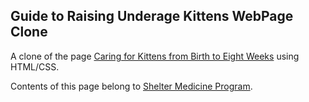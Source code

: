 ## Guide to Raising Underage Kittens WebPage Clone

A clone of the page [Caring for Kittens from Birth to Eight Weeks](https://www.uwsheltermedicine.com/library/guidebooks/guide-to-raising-underage-kittens/caring-for-kittens-from-birth-to-eight-weeks) using HTML/CSS.

Contents of this page belong to [Shelter Medicine Program](https://www.uwsheltermedicine.com/).
